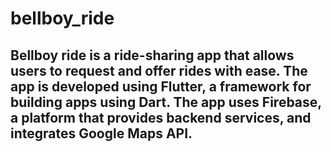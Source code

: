 # bellboy_ride

## Bellboy ride is a ride-sharing app that allows users to request and offer rides with ease. The app is developed using Flutter, a framework for building apps using Dart. The app uses Firebase, a platform that provides backend services, and integrates Google Maps API.
